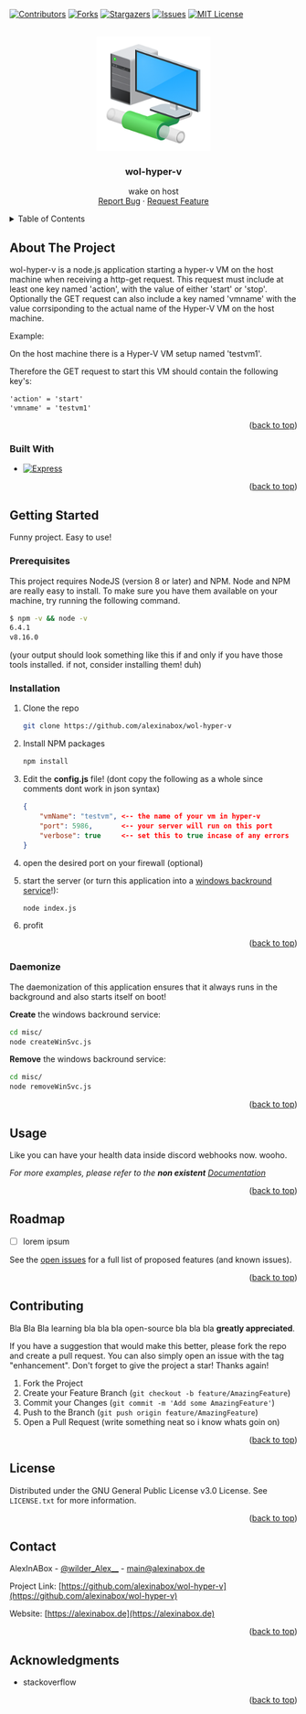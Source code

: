 [![Contributors][contributors-shield]][contributors-url]
[![Forks][forks-shield]][forks-url]
[![Stargazers][stars-shield]][stars-url]
[![Issues][issues-shield]][issues-url]
[![MIT License][license-shield]][license-url]




<!-- PROJECT LOGO -->
<br />
<div align="center">
  <a href="https://github.com/alexinabox/wol-hyper-v">
    <img src="assets/logo.png" alt="Logo" width="200" height="200">
  </a>

<h3 align="center">wol-hyper-v</h3>

  <p align="center">
    wake on host
    <br />
    <a href="https://github.com/alexinabox/wol-hyper-v/issues">Report Bug</a>
    ·
    <a href="https://github.com/alexinabox/wol-hyper-v/issues">Request Feature</a>
  </p>
</div>



<!-- TABLE OF CONTENTS -->
<details>
  <summary>Table of Contents</summary>
  <ol>
    <li>
      <a href="#about-the-project">About The Project</a>
      <ul>
        <li><a href="#built-with">Built With</a></li>
      </ul>
    </li>
    <li>
      <a href="#getting-started">Getting Started</a>
      <ul>
        <li><a href="#prerequisites">Prerequisites</a></li>
        <li><a href="#installation">Installation</a></li>
        <li><a href="#daemonize">Daemonize</a></li>
      </ul>
    </li>
    <li><a href="#usage">Usage</a></li>
    <li><a href="#roadmap">Roadmap</a></li>
    <li><a href="#contributing">Contributing</a></li>
    <li><a href="#license">License</a></li>
    <li><a href="#contact">Contact</a></li>
    <li><a href="#acknowledgments">Acknowledgments</a></li>
  </ol>
</details>



<!-- ABOUT THE PROJECT -->
## About The Project

wol-hyper-v is a node.js application starting a hyper-v VM on the host machine when receiving a http-get request. This request must include at least one key named 'action', with the value of either 'start' or 'stop'. <br>
Optionally the GET request can also include a key named 'vmname' with the value corrsiponding to the actual name of the Hyper-V VM on the host machine.

Example: <br>

On the host machine there is a Hyper-V VM setup named 'testvm1'. <br>

Therefore the GET request to start this VM should contain the following key's: <br>
```
'action' = 'start'
'vmname' = 'testvm1'
```	

<p align="right">(<a href="#readme-top">back to top</a>)</p>



### Built With

* [![Express][Express.js]][Express-url]

<p align="right">(<a href="#readme-top">back to top</a>)</p>



<!-- GETTING STARTED -->
## Getting Started

Funny project. Easy to use!

### Prerequisites

This project requires NodeJS (version 8 or later) and NPM. Node and NPM are really easy to install. To make sure you have them available on your machine, try running the following command.

```sh
$ npm -v && node -v
6.4.1
v8.16.0
```

(your output should look something like this if and only if you have those tools installed. if not, consider installing them! duh)

### Installation

1. Clone the repo
   ```sh
   git clone https://github.com/alexinabox/wol-hyper-v
   ```
2. Install NPM packages
   ```sh
   npm install
   ```
3. Edit the **config.js** file!  (dont copy the following as a whole since comments dont work in json syntax)

    ```json
    {
        "vmName": "testvm", <-- the name of your vm in hyper-v
        "port": 5986,       <-- your server will run on this port
        "verbose": true     <-- set this to true incase of any errors
    }
    ```

4. open the desired port on your firewall (optional) 

5. start the server (or turn this application into a <a href="#daemonize">windows backround service</a>!):
   ```sh
   node index.js
   ```

7. profit

<p align="right">(<a href="#readme-top">back to top</a>)</p>


### Daemonize

The daemonization of this application ensures that it always runs in the background and also starts itself on boot!

**Create** the windows backround service:
   ```sh
   cd misc/
   node createWinSvc.js
   ```

**Remove** the windows backround service:
   ```sh
   cd misc/
   node removeWinSvc.js
   ```

<p align="right">(<a href="#readme-top">back to top</a>)</p>

<!-- USAGE EXAMPLES -->
## Usage

Like you can have your health data inside discord webhooks now. wooho.

_For more examples, please refer to the **non existent** [Documentation](https://example.com)_

<p align="right">(<a href="#readme-top">back to top</a>)</p>



<!-- ROADMAP -->
## Roadmap

- [ ] lorem ipsum


See the [open issues](https://github.com/alexinabox/wol-hyper-v/issues) for a full list of proposed features (and known issues).

<p align="right">(<a href="#readme-top">back to top</a>)</p>



<!-- CONTRIBUTING -->
## Contributing

Bla Bla Bla learning bla bla bla open-source bla bla bla **greatly appreciated**.

If you have a suggestion that would make this better, please fork the repo and create a pull request. You can also simply open an issue with the tag "enhancement".
Don't forget to give the project a star! Thanks again!

1. Fork the Project
2. Create your Feature Branch (`git checkout -b feature/AmazingFeature`)
3. Commit your Changes (`git commit -m 'Add some AmazingFeature'`)
4. Push to the Branch (`git push origin feature/AmazingFeature`)
5. Open a Pull Request (write something neat so i know whats goin on)

<p align="right">(<a href="#readme-top">back to top</a>)</p>



<!-- LICENSE -->
## License

Distributed under the GNU General Public License v3.0 License. See `LICENSE.txt` for more information.

<p align="right">(<a href="#readme-top">back to top</a>)</p>



<!-- CONTACT -->
## Contact

AlexInABox - [@wilder_Alex__](https://twitter.com/wilder_Alex__) - main@alexinabox.de

Project Link: [https://github.com/alexinabox/wol-hyper-v](https://github.com/alexinabox/wol-hyper-v)

Website: [https://alexinabox.de](https://alexinabox.de)

<p align="right">(<a href="#readme-top">back to top</a>)</p>



<!-- ACKNOWLEDGMENTS -->
## Acknowledgments

* []() stackoverflow

<p align="right">(<a href="#readme-top">back to top</a>)</p>



<!-- MARKDOWN LINKS & IMAGES -->
<!-- https://www.markdownguide.org/basic-syntax/#reference-style-links -->
[contributors-shield]: https://img.shields.io/github/contributors/alexinabox/wol-hyper-v.svg?style=for-the-badge
[contributors-url]: https://github.com/alexinabox/wol-hyper-v/graphs/contributors
[forks-shield]: https://img.shields.io/github/forks/alexinabox/wol-hyper-v.svg?style=for-the-badge
[forks-url]: https://github.com/alexinabox/wol-hyper-v/network/members
[stars-shield]: https://img.shields.io/github/stars/alexinabox/wol-hyper-v.svg?style=for-the-badge
[stars-url]: https://github.com/alexinabox/wol-hyper-v/stargazers
[issues-shield]: https://img.shields.io/github/issues/alexinabox/wol-hyper-v.svg?style=for-the-badge
[issues-url]: https://github.com/alexinabox/wol-hyper-v/issues
[license-shield]: https://img.shields.io/github/license/alexinabox/wol-hyper-v.svg?style=for-the-badge
[license-url]: https://github.com/alexinabox/wol-hyper-v/blob/master/LICENSE
[product-screenshot]: assets/showcase1.png
[Express.js]: https://img.shields.io/badge/express.js-000000?style=for-the-badge&logo=expressdotjs&logoColor=white
[Express-url]: https://expressjs.com